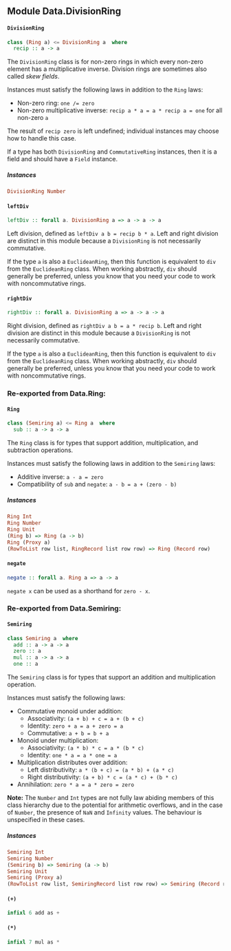 ## Module Data.DivisionRing

#### `DivisionRing`

``` purescript
class (Ring a) <= DivisionRing a  where
  recip :: a -> a
```

The `DivisionRing` class is for non-zero rings in which every non-zero
element has a multiplicative inverse. Division rings are sometimes also
called *skew fields*.

Instances must satisfy the following laws in addition to the `Ring` laws:

- Non-zero ring: `one /= zero`
- Non-zero multiplicative inverse: `recip a * a = a * recip a = one` for
  all non-zero `a`

The result of `recip zero` is left undefined; individual instances may
choose how to handle this case.

If a type has both `DivisionRing` and `CommutativeRing` instances, then
it is a field and should have a `Field` instance.

##### Instances
``` purescript
DivisionRing Number
```

#### `leftDiv`

``` purescript
leftDiv :: forall a. DivisionRing a => a -> a -> a
```

Left division, defined as `leftDiv a b = recip b * a`. Left and right
division are distinct in this module because a `DivisionRing` is not
necessarily commutative.

If the type `a` is also a `EuclideanRing`, then this function is
equivalent to `div` from the `EuclideanRing` class. When working
abstractly, `div` should generally be preferred, unless you know that you
need your code to work with noncommutative rings.

#### `rightDiv`

``` purescript
rightDiv :: forall a. DivisionRing a => a -> a -> a
```

Right division, defined as `rightDiv a b = a * recip b`. Left and right
division are distinct in this module because a `DivisionRing` is not
necessarily commutative.

If the type `a` is also a `EuclideanRing`, then this function is
equivalent to `div` from the `EuclideanRing` class. When working
abstractly, `div` should generally be preferred, unless you know that you
need your code to work with noncommutative rings.


### Re-exported from Data.Ring:

#### `Ring`

``` purescript
class (Semiring a) <= Ring a  where
  sub :: a -> a -> a
```

The `Ring` class is for types that support addition, multiplication,
and subtraction operations.

Instances must satisfy the following laws in addition to the `Semiring`
laws:

- Additive inverse: `a - a = zero`
- Compatibility of `sub` and `negate`: `a - b = a + (zero - b)`

##### Instances
``` purescript
Ring Int
Ring Number
Ring Unit
(Ring b) => Ring (a -> b)
Ring (Proxy a)
(RowToList row list, RingRecord list row row) => Ring (Record row)
```

#### `negate`

``` purescript
negate :: forall a. Ring a => a -> a
```

`negate x` can be used as a shorthand for `zero - x`.

### Re-exported from Data.Semiring:

#### `Semiring`

``` purescript
class Semiring a  where
  add :: a -> a -> a
  zero :: a
  mul :: a -> a -> a
  one :: a
```

The `Semiring` class is for types that support an addition and
multiplication operation.

Instances must satisfy the following laws:

- Commutative monoid under addition:
  - Associativity: `(a + b) + c = a + (b + c)`
  - Identity: `zero + a = a + zero = a`
  - Commutative: `a + b = b + a`
- Monoid under multiplication:
  - Associativity: `(a * b) * c = a * (b * c)`
  - Identity: `one * a = a * one = a`
- Multiplication distributes over addition:
  - Left distributivity: `a * (b + c) = (a * b) + (a * c)`
  - Right distributivity: `(a + b) * c = (a * c) + (b * c)`
- Annihilation: `zero * a = a * zero = zero`

**Note:** The `Number` and `Int` types are not fully law abiding
members of this class hierarchy due to the potential for arithmetic
overflows, and in the case of `Number`, the presence of `NaN` and
`Infinity` values. The behaviour is unspecified in these cases.

##### Instances
``` purescript
Semiring Int
Semiring Number
(Semiring b) => Semiring (a -> b)
Semiring Unit
Semiring (Proxy a)
(RowToList row list, SemiringRecord list row row) => Semiring (Record row)
```

#### `(+)`

``` purescript
infixl 6 add as +
```

#### `(*)`

``` purescript
infixl 7 mul as *
```

